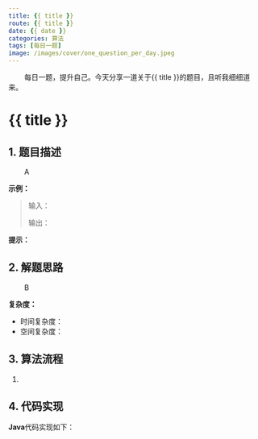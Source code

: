 ```yaml
---
title: {{ title }}
route: {{ title }}
date: {{ date }}
categories: 算法
tags: [每日一题]
image: /images/cover/one_question_per_day.jpeg
---
```

&nbsp;&nbsp;&nbsp;&nbsp;&nbsp;&nbsp;&nbsp;&nbsp;每日一题，提升自己。今天分享一道关于{{ title }}的题目，且听我细细道来。
<!-- more -->

#  {{ title }}

## 1. 题目描述

&nbsp;&nbsp;&nbsp;&nbsp;&nbsp;&nbsp;&nbsp;&nbsp;A

**示例：**

> 输入：
>
> 输出：

**提示：**

> 

## 2. 解题思路

&nbsp;&nbsp;&nbsp;&nbsp;&nbsp;&nbsp;&nbsp;&nbsp;B

**复杂度：**

- 时间复杂度：
- 空间复杂度：

## 3. 算法流程

1. 


## 4. 代码实现

**Java**代码实现如下：

```java

```


